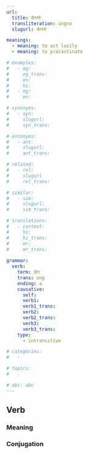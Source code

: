```yaml
---
url: 
  title: ऊँगणो
  transliteration: ungno
  slugurl: ऊँगणो

meanings:
  - meaning: to act lazily
  - meaning: to procastinate

# examples:
#   - eg:
#     eg_trans: 
#     en:
#     hi:
#   - eg:
#     en:

# synonyms:
#   - syn:
#     slugurl:
#     syn_trans: 

# antonyms:
#   - ant:
#     slugurl:
#     ant_trans: 

# related:
#   - rel:
#     slugurl
#     rel_trans: 

# similar:
#   - sim: 
#     slugurl:
#     sim_trans:

# translations:
#   - context:
#     hi:
#     hi_trans:
#     mr:
#     mr_trans:
    
grammar:
  verb:
    term: ऊँग
    trans: ung
    ending: a
    causative:
      self:
      verb1:
      verb1_trans:
      verb2:
      verb2_trans:
      verb3:
      verb3_trans:
    type:
      - intransitive

# categories:
#   -

# topics:
#   -

# abc: abc   
---
```


## Verb
<!-- <fos :grammar="grammar" :url="url"></fos> -->

### Meaning
<meaning :meanings="meanings" :url="url"></meaning>

<!-- ### Examples
<eg :eg="examples" :url="url"></eg> -->

<!-- ### Synonyms
<syn :syn="synonyms" :url="url"></syn> -->

<!-- ### Antonyms
<ant :ant="antonyms" :url="url"></ant> -->

<!-- ### Translation
<translation :translation="translations" :url="url"></translation> -->

### Conjugation
<verb-conj :grammar="grammar" :url="url"></verb-conj>

<!-- ### Related
<related :related="related" :url="url"></related> -->

<!-- ### Similar
<similar :similar="similar" :url="url"></similar> -->